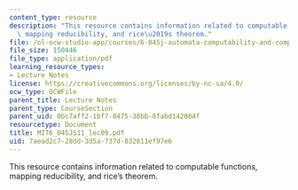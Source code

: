 ```yaml
---
content_type: resource
description: "This resource contains information related to computable functions,\
  \ mapping reducibility, and rice\u2019s theorem."
file: /ol-ocw-studio-app/courses/6-045j-automata-computability-and-complexity-spring-2011/7aead2c728dd3d5a737d832811ef97e6_MIT6_045JS11_lec09.pdf
file_size: 150446
file_type: application/pdf
learning_resource_types:
- Lecture Notes
license: https://creativecommons.org/licenses/by-nc-sa/4.0/
ocw_type: OCWFile
parent_title: Lecture Notes
parent_type: CourseSection
parent_uid: 0bc7aff2-1bf7-8475-38bb-8fabd142084f
resourcetype: Document
title: MIT6_045JS11_lec09.pdf
uid: 7aead2c7-28dd-3d5a-737d-832811ef97e6
---
```

This resource contains information related to computable functions, mapping reducibility, and rice’s theorem.